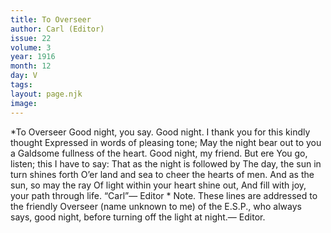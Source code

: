 ```yaml
---
title: To Overseer
author: Carl (Editor)
issue: 22
volume: 3
year: 1916
month: 12
day: V
tags:
layout: page.njk
image:
---
```

*To Overseer      Good night, you say. Good night.    I thank you for this kindly thought    Expressed in words of pleasing tone;    May the night bear out to you a    Galdsome fullness of the heart.    Good night, my friend. But ere    You go, listen; this I have to say:    That as the night is followed by    The day, the sun in turn shines forth    O’er land and sea to cheer the hearts of men.    And as the sun, so may the ray    Of light within your heart shine out,    And fill with joy, your path through life.       “Carl”— Editor       * Note. These lines are addressed to the friendly Overseer (name unknown to me) of the E.S.P., who always says, good night, before turning off the light at night.— Editor. 

